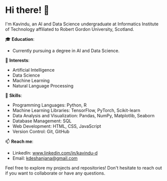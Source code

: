 # Hi there! 👋

I'm Kavindu, an AI and Data Science undergraduate at Informatics Institute of Technology affiliated to Robert Gordon University, Scotland.

🎓 **Education**:  
- Currently pursuing a degree in AI and Data Science.

🌱 **Interests**:  
- Artificial Intelligence
- Data Science
- Machine Learning
- Natural Language Processing

💼 **Skills**:  
- Programming Languages: Python, R
- Machine Learning Libraries: TensorFlow, PyTorch, Scikit-learn
- Data Analysis and Visualization: Pandas, NumPy, Matplotlib, Seaborn
- Database Management: SQL
- Web Development: HTML, CSS, JavaScript
- Version Control: Git, GitHub

📫 **Reach me**:  
- LinkedIn: www.linkedin.com/in/kavindu-d
- Email: kdeshanjana@gmail.com

Feel free to explore my projects and repositories! Don't hesitate to reach out if you want to collaborate or have any questions.
